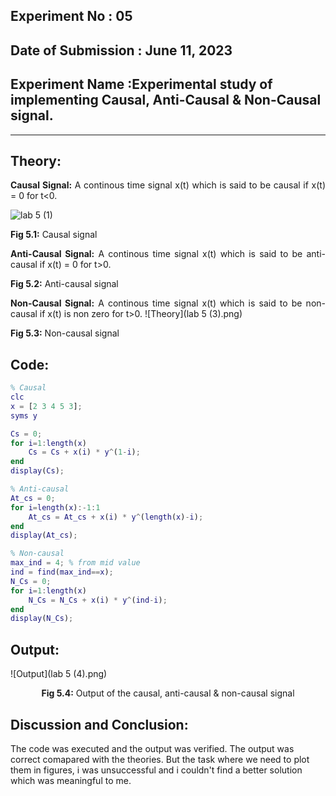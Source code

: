 ## Experiment No : 05

## Date of Submission : June 11, 2023

## Experiment Name :Experimental study of implementing Causal, Anti-Causal & Non-Causal signal.

---

## Theory:
<p style="text-align: justify">
  <strong>Causal Signal:</strong> A continous time signal x(t) which is said to be causal if x(t) = 0 for t<0.
                                                                                                               
  ![lab 5 (1)](https://github.com/Masum-1810009/DSP-Lab-Reports/assets/90197507/d3a0f7b0-b308-42c9-a172-685a6f03567b)                                       
</p>
<strong>Fig 5.1:</strong> Causal signal


<p style="text-align: justify">
  <strong>Anti-Causal Signal:</strong> A continous time signal x(t) which is said to be anti-causal if x(t) = 0 for t>0.
  
</p>


<p>
  <strong>Fig 5.2:</strong> Anti-causal signal
  </p>
<p style="text-align: justify">
  <strong>Non-Causal Signal:</strong> A continous time signal x(t) which is said to be non-causal if x(t) is non zero for t>0.
  ![Theory](lab 5 (3).png)
  <p>
  <strong>Fig 5.3:</strong> Non-causal signal
  </p>
</p>

## Code:

```matlab
% Causal 
clc
x = [2 3 4 5 3];
syms y

Cs = 0;
for i=1:length(x)
    Cs = Cs + x(i) * y^(1-i);
end
display(Cs);

% Anti-causal
At_cs = 0;
for i=length(x):-1:1
    At_cs = At_cs + x(i) * y^(length(x)-i);
end
display(At_cs);

% Non-causal
max_ind = 4; % from mid value
ind = find(max_ind==x);
N_Cs = 0;
for i=1:length(x)
    N_Cs = N_Cs + x(i) * y^(ind-i);
end
display(N_Cs);
```

## Output:
![Output](lab 5 (4).png)
<p style = "text-align: center">
  <strong>Fig 5.4:</strong> Output of the causal, anti-causal & non-causal signal
</p>



## Discussion and Conclusion:

<p style="text-align: justify">

The code was executed and the output was verified. The output was correct comapared with the theories. But the task where we need to plot them in figures, i was unsuccessful and i couldn't find a better solution which was meaningful to me.

</p>

